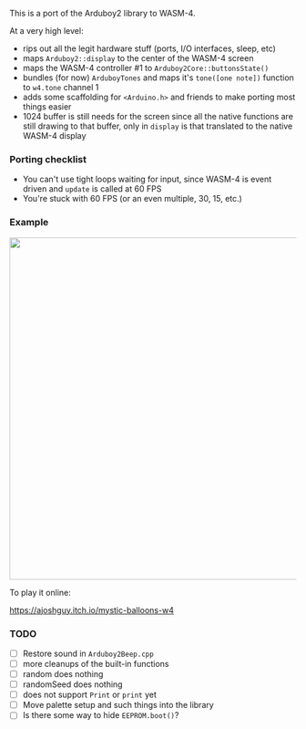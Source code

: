 This is a port of the Arduboy2 library to WASM-4.

At a very high level:

- rips out all the legit hardware stuff (ports, I/O interfaces, sleep, etc)
- maps `Arduboy2::display` to the center of the WASM-4 screen
- maps the WASM-4 controller #1 to `Arduboy2Core::buttonsState()`
- bundles (for now) `ArduboyTones` and maps it's `tone([one note])` function to `w4.tone` channel 1
- adds some scaffolding for `<Arduino.h>` and friends to make porting most things easier
- 1024 buffer is still needs for the screen since all the native functions are still drawing to that buffer, only in `display` is that translated to the native WASM-4 display

### Porting checklist

- You can't use tight loops waiting for input, since WASM-4 is event driven and `update` is called at 60 FPS
- You're stuck with 60 FPS (or an even multiple, 30, 15, etc.)

### Example

<img src="https://aws1.discourse-cdn.com/standard14/uploads/arduboy/original/3X/6/1/6187b9adbd70ef1658b8162b59b07a8c2b3d3e4d.png" width="600" />

To play it online:

<https://ajoshguy.itch.io/mystic-balloons-w4>

### TODO

- [ ] Restore sound in `Arduboy2Beep.cpp`
- [ ] more cleanups of the built-in functions
- [ ] random does nothing
- [ ] randomSeed does nothing
- [ ] does not support `Print` or `print` yet
- [ ] Move palette setup and such things into the library
- [ ] Is there some way to hide `EEPROM.boot()`?